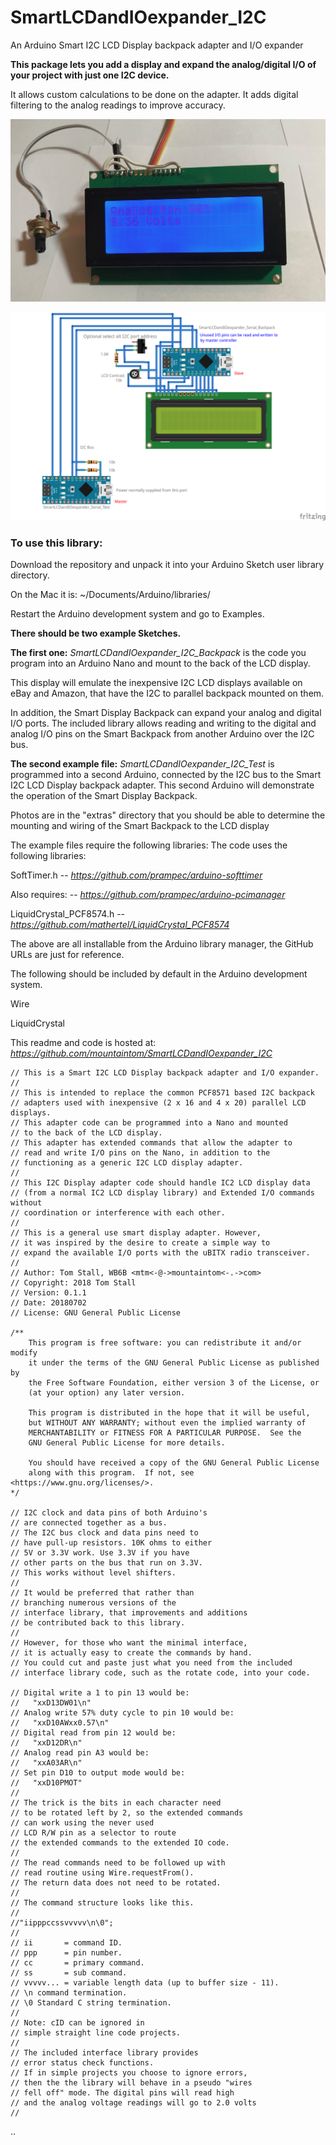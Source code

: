 # SmartLCDandIOexpander_I2C
An Arduino Smart I2C LCD Display backpack adapter and I/O expander

__This package lets you add a display and expand the analog/digital I/O of 
your project with just one I2C device.__

It allows custom calculations to be done on the adapter. 
It adds digital filtering to the analog readings to improve accuracy.

![Smart LCD Display Prototype](https://raw.githubusercontent.com/mountaintom/SmartLCDandIOexpander_I2C/master/extras/SmartLCDandIOexpander_I2C_01.jpg)

![Smart LCD Display Prototype](https://raw.githubusercontent.com/mountaintom/SmartLCDandIOexpander_I2C/master/extras/SmartLCDandIOexpander_I2c_wiring_bb.png)

### To use this library:

Download the repository and unpack it into 
your Arduino Sketch user library directory. 

On the Mac it is:
~/Documents/Arduino/libraries/

Restart the Arduino development system and go to Examples.

**There should be two example Sketches.**

**The first one:** *SmartLCDandIOexpander_I2C_Backpack*
is the code you program into an Arduino Nano and mount to 
the back of the LCD display.

This display will emulate the inexpensive I2C LCD displays 
available on eBay and Amazon, that have the I2C to parallel backpack
mounted on them.

In addition, the Smart Display Backpack can expand your analog and digital
I/O ports. The included library allows reading and writing to the 
digital and analog I/O pins on the Smart Backpack from another Arduino 
over the I2C bus.

**The second example file:** *SmartLCDandIOexpander_I2C_Test*
is programmed into a second Arduino, connected by the I2C bus 
to the Smart I2C LCD Display backpack adapter. This second
Arduino will demonstrate the operation of the Smart Display Backpack.

Photos are in the "extras" directory that you should be able to determine 
the mounting and wiring of the Smart Backpack to the LCD display

The example files require the following libraries:
The code uses the following libraries:

SoftTimer.h   --  *https://github.com/prampec/arduino-softtimer*

Also requires: -- *https://github.com/prampec/arduino-pcimanager*

LiquidCrystal_PCF8574.h -- *https://github.com/mathertel/LiquidCrystal_PCF8574*

The above are all installable from the Arduino library manager, 
the GitHub URLs are just for reference.


The following should be included by default in the Arduino development system.

Wire 

LiquidCrystal

This readme and code is hosted at: 
*https://github.com/mountaintom/SmartLCDandIOexpander_I2C*


```
// This is a Smart I2C LCD Display backpack adapter and I/O expander.
//
// This is intended to replace the common PCF8571 based I2C backpack
// adapters used with inexpensive (2 x 16 and 4 x 20) parallel LCD displays.
// This adapter code can be programmed into a Nano and mounted
// to the back of the LCD display.
// This adapter has extended commands that allow the adapter to
// read and write I/O pins on the Nano, in addition to the
// functioning as a generic I2C LCD display adapter.
//
// This I2C Display adapter code should handle IC2 LCD display data
// (from a normal IC2 LCD display library) and Extended I/O commands without
// coordination or interference with each other.
//
// This is a general use smart display adapter. However,
// it was inspired by the desire to create a simple way to
// expand the available I/O ports with the uBITX radio transceiver.
//
// Author: Tom Stall, WB6B <mtm<-@->mountaintom<-.->com>
// Copyright: 2018 Tom Stall
// Version: 0.1.1
// Date: 20180702
// License: GNU General Public License

/**
    This program is free software: you can redistribute it and/or modify
    it under the terms of the GNU General Public License as published by
    the Free Software Foundation, either version 3 of the License, or
    (at your option) any later version.

    This program is distributed in the hope that it will be useful,
    but WITHOUT ANY WARRANTY; without even the implied warranty of
    MERCHANTABILITY or FITNESS FOR A PARTICULAR PURPOSE.  See the
    GNU General Public License for more details.

    You should have received a copy of the GNU General Public License
    along with this program.  If not, see <https://www.gnu.org/licenses/>.
*/

// I2C clock and data pins of both Arduino's
// are connected together as a bus.
// The I2C bus clock and data pins need to
// have pull-up resistors. 10K ohms to either
// 5V or 3.3V work. Use 3.3V if you have
// other parts on the bus that run on 3.3V.
// This works without level shifters.
//
// It would be preferred that rather than
// branching numerous versions of the
// interface library, that improvements and additions
// be contributed back to this library.
//
// However, for those who want the minimal interface,
// it is actually easy to create the commands by hand.
// You could cut and paste just what you need from the included
// interface library code, such as the rotate code, into your code.

// Digital write a 1 to pin 13 would be:
//   "xxD13DW01\n"
// Analog write 57% duty cycle to pin 10 would be:
//   "xxD10AWxx0.57\n"
// Digital read from pin 12 would be:
//   "xxD12DR\n"
// Analog read pin A3 would be:
//   "xxA03AR\n"
// Set pin D10 to output mode would be:
//   "xxD10PMOT"
//
// The trick is the bits in each character need
// to be rotated left by 2, so the extended commands
// can work using the never used
// LCD R/W pin as a selector to route
// the extended commands to the extended IO code.
//
// The read commands need to be followed up with
// read routine using Wire.requestFrom().
// The return data does not need to be rotated.
//
// The command structure looks like this.
//
//"iipppccssvvvvv\n\0";
//
// ii       = command ID.
// ppp      = pin number.
// cc       = primary command.
// ss       = sub command.
// vvvvv... = variable length data (up to buffer size - 11).
// \n command termination.
// \0 Standard C string termination.
//
// Note: cID can be ignored in
// simple straight line code projects.
//
// The included interface library provides
// error status check functions.
// If in simple projects you choose to ignore errors,
// then the the library will behave in a pseudo "wires
// fell off" mode. The digital pins will read high
// and the analog voltage readings will go to 2.0 volts
//
```
..
